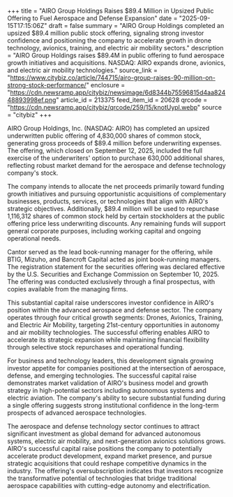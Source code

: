 +++
title = "AIRO Group Holdings Raises $89.4 Million in Upsized Public Offering to Fuel Aerospace and Defense Expansion"
date = "2025-09-15T17:15:06Z"
draft = false
summary = "AIRO Group Holdings completed an upsized $89.4 million public stock offering, signaling strong investor confidence and positioning the company to accelerate growth in drone technology, avionics, training, and electric air mobility sectors."
description = "AIRO Group Holdings raises $89.4M in public offering to fund aerospace growth initiatives and acquisitions. NASDAQ: AIRO expands drone, avionics, and electric air mobility technologies."
source_link = "https://www.citybiz.co/article/744715/airo-group-raises-90-million-on-strong-stock-performance/"
enclosure = "https://cdn.newsramp.app/citybiz/newsimage/6d8344b75596815d4aa82448893998ef.png"
article_id = 213375
feed_item_id = 20628
qrcode = "https://cdn.newsramp.app/citybiz/qrcode/259/15/knotUypl.webp"
source = "citybiz"
+++

<p>AIRO Group Holdings, Inc. (NASDAQ: AIRO) has completed an upsized underwritten public offering of 4,830,000 shares of common stock, generating gross proceeds of $89.4 million before underwriting expenses. The offering, which closed on September 12, 2025, included the full exercise of the underwriters' option to purchase 630,000 additional shares, reflecting robust market demand for the aerospace and defense technology company's stock.</p><p>The company intends to allocate the net proceeds primarily toward funding growth initiatives and pursuing opportunistic acquisitions of complementary businesses, products, services, or technologies that align with AIRO's strategic objectives. Additionally, $89.4 million will be used to repurchase 1,116,312 shares of common stock held by certain stockholders at the public offering price less underwriting discounts. Any remaining funds will support general corporate purposes, including working capital and ongoing operational needs.</p><p>Cantor served as the lead book-running manager for the offering, while BTIG, Mizuho, and Bancroft Capital acted as joint book-running managers. The registration statement for the securities offering was declared effective by the U.S. Securities and Exchange Commission on September 10, 2025. The offering was conducted exclusively through a final prospectus, with copies available from the managing firms.</p><p>This substantial capital raise underscores investor confidence in AIRO's position within the advanced aerospace and defense sector. The company operates through four critical growth segments: Drones, Avionics, Training, and Electric Air Mobility, targeting 21st-century opportunities in autonomy and air mobility technologies. The successful offering enables AIRO to accelerate its strategic expansion while maintaining financial flexibility through selective stock repurchases and operational funding.</p><p>For business and technology leaders, this development signals growing investor appetite for companies positioned at the intersection of aerospace, defense, and emerging technologies. The successful capital raise demonstrates market validation of AIRO's business model and growth strategy in high-potential sectors including autonomous systems and electric aviation. The company's ability to secure substantial funding during a single offering suggests strong institutional confidence in the long-term prospects of advanced aerospace technologies.</p><p>The aerospace and defense technology sector continues to attract significant investment as global demand for advanced autonomous systems, electric air mobility, and next-generation avionics solutions grows. AIRO's successful capital raise positions the company to potentially accelerate product development, expand market presence, and pursue strategic acquisitions that could reshape competitive dynamics in the industry. The offering's oversubscription indicates that investors recognize the transformative potential of technologies that bridge traditional aerospace capabilities with cutting-edge autonomy and electrification.</p>
